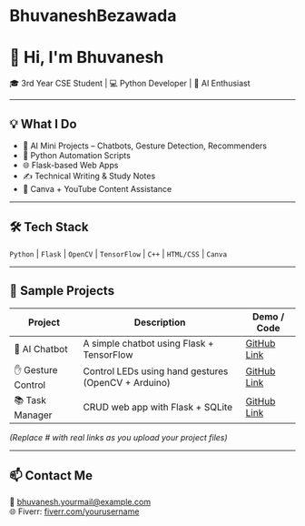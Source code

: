 # BhuvaneshBezawada
# 👋 Hi, I'm Bhuvanesh

🎓 3rd Year CSE Student | 💻 Python Developer | 🤖 AI Enthusiast

---

## 💡 What I Do
- 🧠 AI Mini Projects – Chatbots, Gesture Detection, Recommenders
- 🐍 Python Automation Scripts
- 🌐 Flask-based Web Apps
- ✍️ Technical Writing & Study Notes
- 🎨 Canva + YouTube Content Assistance

---

## 🛠️ Tech Stack
`Python` | `Flask` | `OpenCV` | `TensorFlow` | `C++` | `HTML/CSS` | `Canva`

---

## 🔧 Sample Projects

| Project | Description | Demo / Code |
|--------|-------------|-------------|
| 🧠 AI Chatbot | A simple chatbot using Flask + TensorFlow | [GitHub Link](#) |
| ✋ Gesture Control | Control LEDs using hand gestures (OpenCV + Arduino) | [GitHub Link](#) |
| 📚 Task Manager | CRUD web app with Flask + SQLite | [GitHub Link](#) |

*(Replace # with real links as you upload your project files)*

---

## 📫 Contact Me
📧 bhuvanesh.yourmail@example.com  
🌐 Fiverr: [fiverr.com/yourusername](https://www.fiverr.com/)  
